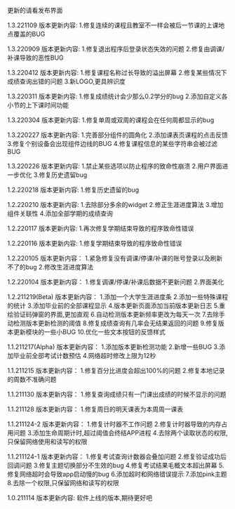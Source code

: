 更新的请看发布界面

1.3.221109 版本更新内容:
1.修复连续的课程且教室不一样会被后一节课的上课地点覆盖的BUG

1.3.220909 版本更新内容:
1.修复退出程序后登录状态失效的问题
2.修复由调课/补课导致的恶性BUG

1.3.220412 版本更新内容:
1.修复课程名称过长导致的溢出屏幕
2.修复某些情况下成绩查询出错的问题
3.新LOGO,更具辨识度

1.3.220311 版本更新内容:
1.修复成绩统计会少那么0.2学分的bug
2.添加自定义各小节的上下课时间功能

1.3.220304 版本更新内容:
1.修复单周或双周的课程会在任何周都显示的bug

1.3.220227 版本更新内容:
1.完善部分组件的圆角化
2.添加课表页课程的点击反馈
3.修复个别设备会出现组件边线的BUG
4.修复课程信息的某些字符串会被过滤BUG

1.3.220226 版本更新内容:
1.禁止某些选项以防止程序的致命性崩溃
2.用户界面进一步优化
3.修复历史遗留bug

1.2.220218 版本更新内容:
1.修复历史遗留的bug

1.2.220210 版本更新内容:
1.去除部分多余的widget
2.修正生涯进度算法
3.增加组件关联性
4.添加全部学期的成绩查询

1.2.220117 版本更新内容:
1.再次修复学期结束导致的程序致命性错误

1.2.220116 版本更新内容:
1.修复学期结束导致的程序致命性错误

1.2.220105 版本更新内容：
1.紧急修复没有调课/停课/补课的账号登录以及刷新不了的bug
2.修改生涯进度算法

1.2.220104 版本更新内容：
1.修复调课/停课/补课后数据不更新问题
2.界面美化

1.2.211219(Beta) 版本更新内容：
1.添加一个大学生涯进度条
2.添加一些特殊课程的统计
3.添加毕业前的全部课程显示
4.版本更新页面添加当前版本更新日志
5.重绘验证码弹窗的界面,更加直观
6.自动检测版本更新频率更改为每天一次
7.去除手动检测版本更新检测的阈值
8.修复成绩查询有几率会无结果返回的问题
9.修复版本更新模块的一些小BUG
10.优化一些文本按钮的反馈样式

1.1.211217(Alpha) 版本更新内容：
1.添加版本更新检测功能
2.新增一些BUG
3.添加毕业前全部考试计数预估
4.网络超时修改上限为12秒

1.1.211215 版本更新内容：
1.修复百分比进度会超出100%的问题
2.修复本地记录的周数不准确问题

1.1.211130 版本更新内容：
1.修复查询成绩只有一门课出成绩的时候不显示的问题

1.1.211128 版本更新内容：
1.修复周日的明天课表为本周周一课表

1.1.211124-2 版本更新内容：
1.修复计时器不工作问题
2.修复计时器导致的内存占用问题
3.添加生命周期计时,超过阈值会终结APP进程
4.去除两个读取状态的权限,只保留网络使用和读写的权限

1.1.211124-1 版本更新内容：
1.修复考试查询计数器会叠加问题
2.修复验证成功后回调问题
3.修复主题切换部分不生效的bug
4.修复考试结果毛概文本超出屏幕
5.修复网络超时会导致app启动慢的bug
6.添加超时和网络错误提示
7.添加pink主题
8.去除一个权限,只保留网络和读写的权限

1.0.211114 版本更新内容:
软件上线的版本,期待更好吧
